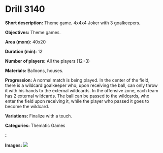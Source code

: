 # Drill 3140

**Short description:**
Theme game. 4x4x4 Joker with 3 goalkeepers.

**Objectives:**
Theme games.

**Area (mxm):**
40x20

**Duration (min):**
12

**Number of players:**
All the players (12+3)

**Materials:**
Balloons, houses.

**Progression:**
A normal match is being played. In the center of the field, there is a wildcard goalkeeper who, upon receiving the ball, can only throw it with his hands to the external wildcards. In the offensive zone, each team has 2 external wildcards. The ball can be passed to the wildcards, who enter the field upon receiving it, while the player who passed it goes to become the wildcard.

**Variations:**
Finalize with a touch.

**Categories:**
Thematic Games

**:**


**Images:**
![](https://www.coachingfutsal.com/\images\de8f7193-3224-4ca5-a77e-f7f49f494987_76.png)

